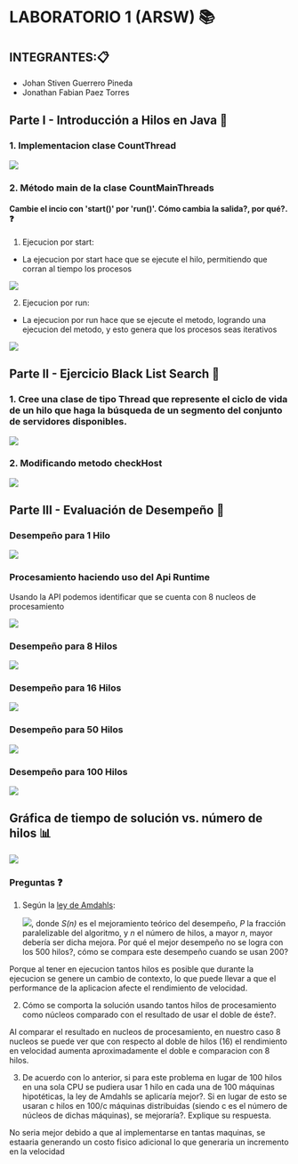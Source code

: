 # LABORATORIO 1 (ARSW) 📚

## INTEGRANTES:📋
* Johan Stiven Guerrero Pineda
* Jonathan Fabian Paez Torres


## Parte I - Introducción a Hilos en Java 📌

### 1. Implementacion clase CountThread

![](https://github.com/Johannes26/ARSW-LAB01/blob/master/img/hiloParte1.PNG)

### 2. Método main de la clase CountMainThreads

#### Cambie el incio con 'start()' por 'run()'. Cómo cambia la salida?, por qué?. ❓

1. Ejecucion por start:

- La ejecucion por start hace que se ejecute el hilo, permitiendo que corran al tiempo los procesos

![](https://github.com/Johannes26/ARSW-LAB01/blob/master/img/EjecucionStart.png)

2. Ejecucion por run:

- La ejecucion por run hace que se ejecute el metodo, logrando una ejecucion del metodo, y esto genera que los procesos seas iterativos

![](https://github.com/Johannes26/ARSW-LAB01/blob/master/img/EjecucionRun.png)

## Parte II - Ejercicio Black List Search 📜

### 1. Cree una clase de tipo Thread que represente el ciclo de vida de un hilo que haga la búsqueda de un segmento del conjunto de servidores disponibles.

![](https://github.com/Johannes26/ARSW-LAB01/blob/master/img/claseHilo2.PNG)

### 2. Modificando metodo checkHost 

![](https://github.com/Johannes26/ARSW-LAB01/blob/master/img/checkHost2.PNG)

## Parte III - Evaluación de Desempeño 📐

### Desempeño para 1 Hilo

![](https://github.com/Johannes26/ARSW-LAB01/blob/master/img/1Hilo.jpg)

### Procesamiento haciendo uso del Api Runtime

Usando la API podemos identificar que se cuenta con 8 nucleos de procesamiento

![](https://github.com/Johannes26/ARSW-LAB01/blob/master/img/Nucleos.jpg)

### Desempeño para 8 Hilos

![](https://github.com/Johannes26/ARSW-LAB01/blob/master/img/8Hilos.jpg)

### Desempeño para 16 Hilos

![](https://github.com/Johannes26/ARSW-LAB01/blob/master/img/16Hilos.jpg)

### Desempeño para 50 Hilos

![](https://github.com/Johannes26/ARSW-LAB01/blob/master/img/50Hilos.png)

### Desempeño para 100 Hilos

![](https://github.com/Johannes26/ARSW-LAB01/blob/master/img/100Hilos.jpg)

## Gráfica de tiempo de solución vs. número de hilos 📊

![](https://github.com/Johannes26/ARSW-LAB01/blob/master/img/Grafica.PNG)

### Preguntas 	❓
1. Según la [ley de Amdahls](https://www.pugetsystems.com/labs/articles/Estimating-CPU-Performance-using-Amdahls-Law-619/#WhatisAmdahlsLaw?):

	![](img/ahmdahls.png), donde _S(n)_ es el mejoramiento teórico del desempeño, _P_ la fracción paralelizable del algoritmo, y _n_ el número de hilos, a mayor _n_, mayor debería ser dicha mejora. Por qué el mejor desempeño no se logra con los 500 hilos?, cómo se compara este desempeño cuando se usan 200?
	
Porque al tener en ejecucion tantos hilos es posible que durante la ejecucion se genere un cambio de contexto, lo que puede llevar a que el performance de la aplicacion afecte el rendimiento de velocidad. 

2. Cómo se comporta la solución usando tantos hilos de procesamiento como núcleos comparado con el resultado de usar el doble de éste?.

Al comparar el resultado en nucleos de procesamiento, en nuestro caso 8 nucleos se puede ver que con respecto al doble de hilos (16) el rendimiento en velocidad aumenta aproximadamente el doble e comparacion con 8 hilos.

3. De acuerdo con lo anterior, si para este problema en lugar de 100 hilos en una sola CPU se pudiera usar 1 hilo en cada una de 100 máquinas hipotéticas, la ley de Amdahls se aplicaría mejor?. Si en lugar de esto se usaran c hilos en 100/c máquinas distribuidas (siendo c es el número de núcleos de dichas máquinas), se mejoraría?. Explique su respuesta.

No seria mejor debido a que al implementarse en tantas maquinas, se estaaria generando un costo fisico adicional lo que generaria un incremento en la velocidad 

		  
